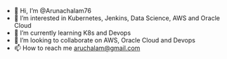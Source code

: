 - 👋 Hi, I’m @Arunachalam76
- 👀 I’m interested in Kubernetes, Jenkins, Data Science, AWS and Oracle Cloud 
- 🌱 I’m currently learning K8s and Devops
- 💞️ I’m looking to collaborate on  AWS, Oracle Cloud and Devops 
- 📫 How to reach me aruchalam@gmail.com

<!---
Arunachalam76/Arunachalam76 is a ✨ special ✨ repository because its `README.md` (this file) appears on your GitHub profile.
You can click the Preview link to take a look at your changes.
--->

